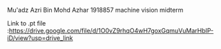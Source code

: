 Mu'adz Azri Bin Mohd Azhar 1918857 machine vision midterm


Link to .pt file :https://drive.google.com/file/d/1O0vZ9rhqO4wH7goxGqmuVuMarHbIP-iD/view?usp=drive_link

